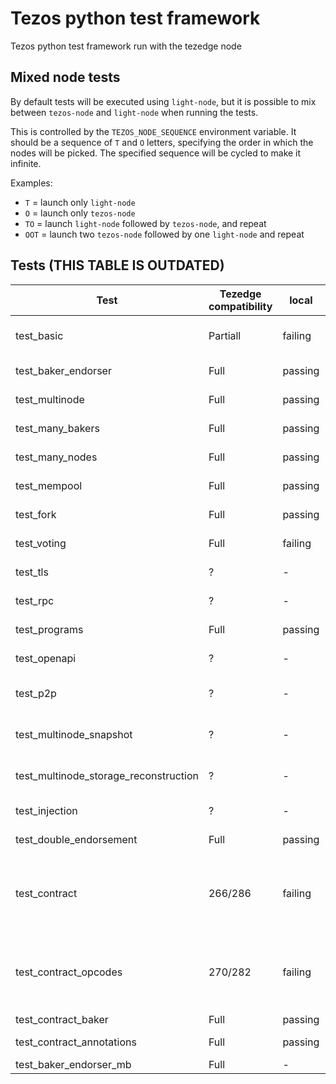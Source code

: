 # Tezos python test framework

Tezos python test framework run with the tezedge node

## Mixed node tests

By default tests will be executed using `light-node`, but it is possible to mix between `tezos-node` and `light-node` when running the tests.

This is controlled by the `TEZOS_NODE_SEQUENCE` environment variable. It should be a sequence of `T` and `O` letters, specifying the order in which the nodes will be picked. The specified sequence will be cycled to make it infinite.

Examples:

- `T` = launch only `light-node`
- `O` = launch only `tezos-node`
- `TO` = launch `light-node` followed by `tezos-node`, and repeat
- `OOT` = launch two `tezos-node` followed by one `light-node` and repeat

## Tests (THIS TABLE IS OUTDATED)

|             Test              |Tezedge compatibility          |local  | drone  |               Description                                               | Modifications                            |       Comment
|-------------------------------|-------------------------------|-------|--------|-------------------------------------------------------------------------|------------------------------------------|-------------------------------------------------|
| test_basic                    |           Partiall            |failing|failing |basic node functionality and interactions with tezos-client              | None                                     |  RPC error handling and returned errors         |
| test_baker_endorser           |           Full                |passing|passing |baker and endorser daemon interaction, baking blocks, syncing afterwards | None                                     | None  |
| test_multinode                |           Full                |passing|passing |injection - protocol alpha, inclusion of transfer, endorsement operations| None                                     | None                                         |
| test_many_bakers              |           Full                |passing|passing |Run 5 bakers and num nodes, wait and check logs                          | None                                     | None|
| test_many_nodes               |           Full                |passing|passing |Run many nodes, wait a while, run more nodes, check logs                 | None                                     | None|
| test_mempool                  |           Full                |passing|passing |inject ops, check mempool before and after, bake blocks                  | None                                     | None                                         |
| test_fork                     |           Full                |passing|passing |inject ops, check mempool before and after, bake blocks                  | None                                     | None          |
| test_voting                   |           Full                |failing|failing |Test voting protocol with manual baking, 4 blocks per voting period      | None                                     | Implement protocol injection |
| test_tls                      |           ?                   |-      | -      |test client interaction (test_bootstrapped) with node tls                | None                                     | Implement tls in tezedge                     |
| test_rpc                      |           ?                   |-      | -      |tests all rpcs in tezos node and protocol                                | None                                     | Implement all rpcs in tezedge                |
| test_programs                 |           Full                |passing|passing |convert script - mostly client stuff (no unimplemented node RPCs-invest.)| None                                     | None                                            |
| test_openapi                  |           ?                   |-      | -      |test openapi/swagger generation                                          | None                                     | Implement openapi/swagger                      |
| test_p2p                      |           ?                   |-      | -      |see: https://gitlab.com/tezos/tezos/-/blob/v8-release/tests_python/tests/test_p2p.py| None                          | Implement rpcs for p2p (/network/peers)        |
| test_multinode_snapshot       |           ?                   |-      |-       |creating snapshots                                                       | None                                     | Implement snapshot and reconstruct             |
| test_multinode_storage_reconstruction|              ?         |-      |-       |reconstruction from snapshot                                             | None                                     | Implement snapshot and reconstruct             |
| test_injection                |           ?                   |-      | -      |testing protocol injection and activation of injected protocol           | None                                     | Implement protocol injection                   |
| test_double_endorsement       |           Full                |passing|passing |testing double endorsement op and accusation                             | None                                     | None           |
| test_contract                 |           266/286             |failing| -      |testing various contract operations (including smart contracts)          | None                                     | More investigation neeed, mostly error handling/message stuff|
| test_contract_opcodes         |           270/282             |failing| -      |individual opcodes that do not require originations (including smart contracts)| None                                     | More investigation neeed, mostly error handling/message stuff|
| test_contract_baker           |           Full                |passing|passing |Test a simple contract origination and call                              | None                                     | None          |
| test_contract_annotations     |           Full                |passing|passing |Tests of Michelson annotations. - mostly client stuff                    | None                                     | None         |
| test_baker_endorser_mb        |           Full                |-      | -      |test two separate git branch of binaries                                 | None                                     | Later use                                      |
